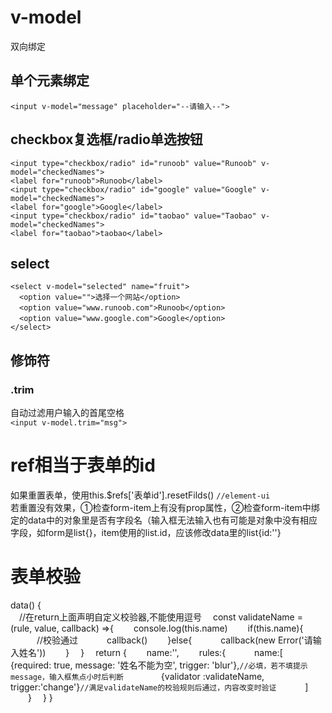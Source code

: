 # v-model
双向绑定
## 单个元素绑定
`<input v-model="message" placeholder="--请输入--">`
## checkbox复选框/radio单选按钮
`<input type="checkbox/radio" id="runoob" value="Runoob" v-model="checkedNames">`  
`<label for="runoob">Runoob</label>`  
`<input type="checkbox/radio" id="google" value="Google" v-model="checkedNames">`  
`<label for="google">Google</label>`  
`<input type="checkbox/radio" id="taobao" value="Taobao" v-model="checkedNames">`  
`<label for="taobao">taobao</label>`  
## select
`<select v-model="selected" name="fruit">`  
&emsp;`<option value="">选择一个网站</option>`  
&emsp;`<option value="www.runoob.com">Runoob</option>`  
&emsp;`<option value="www.google.com">Google</option>`  
`</select>`
## 修饰符
### .trim
自动过滤用户输入的首尾空格  
`<input v-model.trim="msg">`
# ref相当于表单的id
如果重置表单，使用this.$refs['表单id'].resetFilds()  `//element-ui`  
若重置没有效果，①检查form-item上有没有prop属性，②检查form-item中绑定的data中的对象里是否有字段名（输入框无法输入也有可能是对象中没有相应字段，如form是list{}，item使用的list.id，应该修改data里的list{id:''}
# 表单校验
data() {  
&emsp;//在return上面声明自定义校验器,不能使用逗号
&emsp;const validateName = (rule, value, callback) =>{
&emsp;&emsp;console.log(this.name)
&emsp;&emsp;if(this.name){
&emsp;&emsp;&emsp;//校验通过
&emsp;&emsp;&emsp;callback()
&emsp;&emsp;}else{
&emsp;&emsp;&emsp;callback(new Error('请输入姓名'))
&emsp;&emsp;}
&emsp;}
&emsp;return {
&emsp;&emsp;name:'',
&emsp;&emsp;rules:{
&emsp;&emsp;&emsp;name:[
&emsp;&emsp;&emsp;&emsp;{required: true, message: '姓名不能为空', trigger: 'blur'},`//必填，若不填提示message，输入框焦点小时后判断`
&emsp;&emsp;&emsp;&emsp;{validator :validateName, trigger:'change'}`//满足validateName的校验规则后通过，内容改变时验证`
&emsp;&emsp;&emsp;]
&emsp;&emsp;}
&emsp;}
}